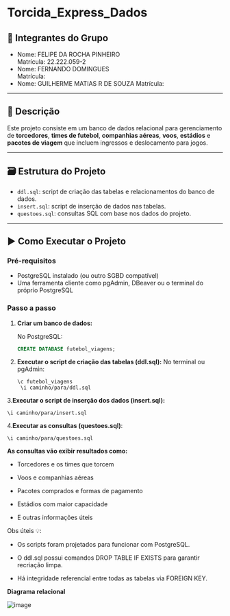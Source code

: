# Torcida_Express_Dados
## 👥 Integrantes do Grupo

- Nome: FELIPE DA ROCHA PINHEIRO  
  Matrícula: 22.222.059-2 
- Nome: FERNANDO DOMINGUES   
  Matrícula:   
- Nome: GUILHERME MATIAS R DE SOUZA 
  Matrícula: 

---

## 📄 Descrição

Este projeto consiste em um banco de dados relacional para gerenciamento de **torcedores**, **times de futebol**, **companhias aéreas**, **voos**, **estádios** e **pacotes de viagem** que incluem ingressos e deslocamento para jogos.

---

## 🗃️ Estrutura do Projeto

- `ddl.sql`: script de criação das tabelas e relacionamentos do banco de dados.
- `insert.sql`: script de inserção de dados nas tabelas.
- `questoes.sql`: consultas SQL com base nos dados do projeto.

---

## ▶️ Como Executar o Projeto

### Pré-requisitos

- PostgreSQL instalado (ou outro SGBD compatível)
- Uma ferramenta cliente como pgAdmin, DBeaver ou o terminal do próprio PostgreSQL

### Passo a passo

1. **Criar um banco de dados:**

   No PostgreSQL:
   ```sql
   CREATE DATABASE futebol_viagens;

2. **Executar o script de criação das tabelas (ddl.sql):**
  No terminal ou pgAdmin:

       \c futebol_viagens
        \i caminho/para/ddl.sql
   
3.**Executar o script de inserção dos dados (insert.sql):**

    \i caminho/para/insert.sql
  
4.**Executar as consultas (questoes.sql)**:

    \i caminho/para/questoes.sql

  
**As consultas vão exibir resultados como:**

- Torcedores e os times que torcem

- Voos e companhias aéreas

- Pacotes comprados e formas de pagamento

- Estádios com maior capacidade

- E outras informações úteis

Obs úteis 💡:

- Os scripts foram projetados para funcionar com PostgreSQL.

- O ddl.sql possui comandos DROP TABLE IF EXISTS para garantir recriação limpa.

- Há integridade referencial entre todas as tabelas via FOREIGN KEY.

**Diagrama relacional**

![image](https://github.com/user-attachments/assets/e89cc701-8b38-4944-a865-92585d9c14f8)
